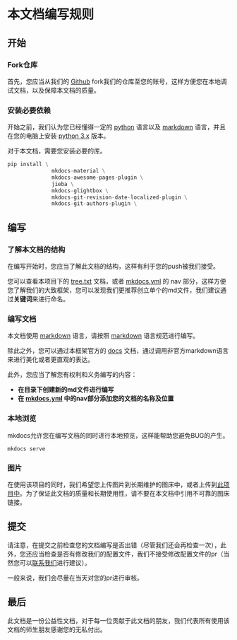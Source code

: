 # 本文档编写规则

## 开始

### Fork仓库

首先，您应当从我们的 [Github](https://github.com/buaainfo/buaainfo "仓库") fork我们的仓库至您的账号，这样方便您在本地调试文档，以及保障本文档的质量。

### 安装必要依赖

开始之前，我们认为您已经懂得一定的 [python](https://www.python.org/) 语言以及 [markdown](https://www.markdownguide.org/) 语言，并且在您的电脑上安装 [python 3.x](https://www.python.org/downloads/) 版本。

对于本文档，需要您安装必要的库。

```py
pip install \
              mkdocs-material \
              mkdocs-awesome-pages-plugin \
              jieba \
              mkdocs-glightbox \
              mkdocs-git-revision-date-localized-plugin \
              mkdocs-git-authors-plugin \
```

## 编写

### 了解本文档的结构

在编写开始时，您应当了解此文档的结构，这样有利于您的push被我们接受。

您可以查看本项目下的 [tree.txt](https://github.com/buaainfo/buaainfo/blob/main/docs/tree.txt) 文档，或者 [mkdocs.yml](https://github.com/buaainfo/buaainfo/blob/main/mkdocs.yml) 的 nav 部分，这样方便您了解我们的大致框架，您可以发现我们更推荐创立单个的md文件，我们建议通过**关键词**来进行命名。

### 编写文档

本文档使用 [markdown](https://www.markdownguide.org/) 语言，请按照 [markdown](https://www.markdownguide.org/) 语言规范进行编写。

除此之外，您可以通过本框架官方的 [docs](https://squidfunk.github.io/mkdocs-material/reference/) 文档，通过调用非官方markdown语言来进行美化或者更直观的表达。

此外，您应当了解您有权利和义务编写的内容：

* **在目录下创建新的md文件进行编写**
* **在 [mkdocs.yml](https://github.com/buaainfo/buaainfo/blob/main/mkdocs.yml) 中的nav部分添加您的文档的名称及位置**

### 本地浏览

mkdocs允许您在编写文档的同时进行本地预览，这样能帮助您避免BUG的产生。

```
mkdocs serve
```

### 图片

在使用该项目的同时，我们希望您上传图片到长期维护的图床中，或者上传到[此项目中](images)。为了保证此文档的质量和长期使用性，请不要在本文档中引用不可靠的图床链接。

## 提交

请注意，在提交之前检查您的文档编写是否出错（尽管我们还会再检查一次），此外，您还应当检查是否有修改我们的配置文件，我们不接受修改配置文件的pr（当然您可以[联系我们](mailto:buaainfo@proton.me)进行建议）。

一般来说，我们会尽量在当天对您的pr进行审核。

## 最后

此文档是一份公益性文档，对于每一位贡献于此文档的朋友，我们代表所有使用该文档的师生朋友感谢您的无私付出。
